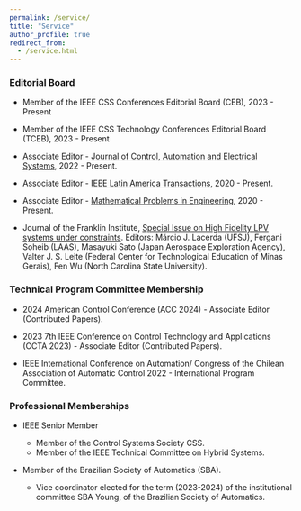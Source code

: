 ```yaml
---
permalink: /service/
title: "Service"
author_profile: true
redirect_from: 
  - /service.html
---
```



### Editorial Board

- Member of the IEEE CSS Conferences Editorial Board (CEB), 2023 - Present
   
- Member of the IEEE CSS Technology Conferences Editorial Board (TCEB), 2023 - Present

- Associate Editor - [Journal of Control, Automation and Electrical Systems](https://www.springer.com/journal/40313/editors), 2022 - Present.

- Associate Editor - [IEEE Latin America Transactions](https://latamt.ieeer9.org/index.php/transactions/about/editorialTeam), 2020 - Present.

- Associate Editor - [Mathematical Problems in Engineering](https://www.hindawi.com/journals/mpe/editors/), 2020 - Present.

- Journal of the Franklin Institute, [Special Issue on High Fidelity LPV systems under constraints](https://doi.org/10.1016/j.jfranklin.2022.02.029).
   Editors: Márcio J. Lacerda (UFSJ), Fergani Soheib (LAAS), Masayuki Sato (Japan Aerospace Exploration Agency), Valter J. S. Leite (Federal Center for Technological Education of Minas Gerais), Fen Wu (North Carolina State University).

### Technical Program Committee Membership

- 2024 American Control Conference (ACC 2024) - Associate Editor (Contributed Papers).

- 2023 7th IEEE Conference on Control Technology and Applications (CCTA 2023) - Associate Editor (Contributed Papers).

- IEEE International Conference on Automation/ Congress of the Chilean Association of Automatic Control 2022 - International Program Committee.

### Professional Memberships

- IEEE Senior Member
  - Member of the Control Systems Society CSS. 
  - Member of the IEEE Technical Committee on Hybrid Systems.

- Member of the Brazilian Society of Automatics (SBA).
  - Vice coordinator elected for the term (2023-2024) of the institutional committee SBA Young, of the Brazilian Society of Automatics.


